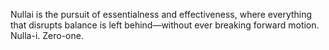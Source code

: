 Nullai is the pursuit of essentialness and effectiveness, where everything that disrupts balance is left behind—without ever breaking forward motion. Nulla-i. Zero-one.
